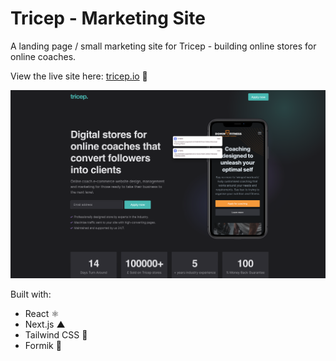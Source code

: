 # Tricep - Marketing Site
A landing page / small marketing site for Tricep - building online stores for online coaches.

View the live site here: [tricep.io](tricep.io) 💪

![Screenshot](public/images/screenshot.png) 

Built with: 
- React ⚛️ 
- Next.js ▲
- Tailwind CSS 💨
- Formik 📝

